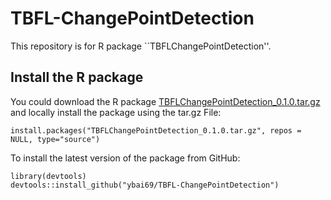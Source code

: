 # TBFL-ChangePointDetection

This repository is for R package ``TBFLChangePointDetection''. 



##  Install the R package 

You could download the R package [TBFLChangePointDetection_0.1.0.tar.gz](TBFLChangePointDetection_0.1.0.tar.gz) and locally install the package using the tar.gz File:
```
install.packages("TBFLChangePointDetection_0.1.0.tar.gz", repos = NULL, type="source")
```

To install the latest version of the package from GitHub:
```
library(devtools)
devtools::install_github("ybai69/TBFL-ChangePointDetection")
```